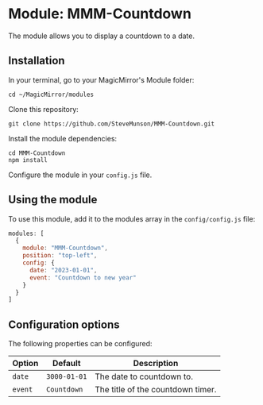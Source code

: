 # Module: MMM-Countdown
The module allows you to display a countdown to a date.
## Installation
In your terminal, go to your MagicMirror's Module folder:
````
cd ~/MagicMirror/modules
````

Clone this repository:
````
git clone https://github.com/SteveMunson/MMM-Countdown.git
````

Install the module dependencies:
````
cd MMM-Countdown
npm install
````

Configure the module in your `config.js` file.

## Using the module

To use this module, add it to the modules array in the `config/config.js` file:
````javascript
modules: [
  {
    module: "MMM-Countdown",
    position: "top-left",
    config: {
      date: "2023-01-01",
      event: "Countdown to new year"
    }
  }
]
````
## Configuration options

The following properties can be configured:

|Option|Default|Description|
|---|---|---|
|`date`|`3000-01-01`|The date to countdown to.|
|`event`|`Countdown`|The title of the countdown timer.|
